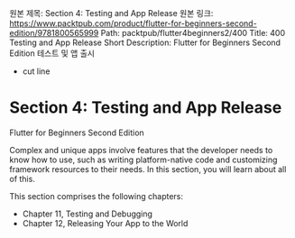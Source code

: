 원본 제목: Section 4: Testing and App Release
원본 링크: https://www.packtpub.com/product/flutter-for-beginners-second-edition/9781800565999
Path:
packtpub/flutter4beginners2/400
Title:
400 Testing and App Release
Short Description:
Flutter for Beginners Second Edition 테스트 및 앱 출시

- cut line


# Section 4: Testing and App Release
Flutter for Beginners Second Edition

Complex and unique apps involve features that the developer needs to know how to use, such as writing platform-native code and customizing framework resources to their needs. In this section, you will learn about all of this.

This section comprises the following chapters:

- Chapter 11, Testing and Debugging
- Chapter 12, Releasing Your App to the World

